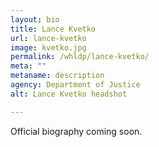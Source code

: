 ```yaml
---
layout: bio
title: Lance Kvetko
url: lance-kvetko
image: kvetko.jpg
permalink: /whldp/lance-kvetko/
meta: ""
metaname: description
agency: Department of Justice
alt: Lance Kvetko headshot

---
```


Official biography coming soon.
